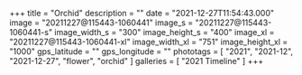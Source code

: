 +++
title = "Orchid"
description = ""
date = "2021-12-27T11:54:43.000"
image = "20211227@115443-1060441"
image_s = "20211227@115443-1060441-s"
image_width_s = "300"
image_height_s = "400"
image_xl = "20211227@115443-1060441-xl"
image_width_xl = "751"
image_height_xl = "1000"
gps_latitude = ""
gps_longitude = ""
phototags = [ "2021", "2021-12", "2021-12-27", "flower", "orchid" ]
galleries = [ "2021 Timeline" ]
+++
